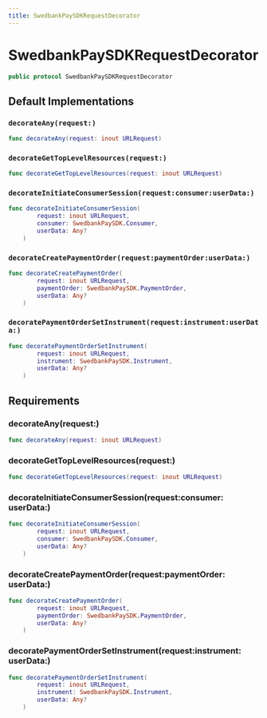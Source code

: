 ```yaml
---
title: SwedbankPaySDKRequestDecorator
---
```

# SwedbankPaySDKRequestDecorator

``` swift
public protocol SwedbankPaySDKRequestDecorator 
```

## Default Implementations

### `decorateAny(request:)`

``` swift
func decorateAny(request: inout URLRequest) 
```

### `decorateGetTopLevelResources(request:)`

``` swift
func decorateGetTopLevelResources(request: inout URLRequest) 
```

### `decorateInitiateConsumerSession(request:consumer:userData:)`

``` swift
func decorateInitiateConsumerSession(
        request: inout URLRequest,
        consumer: SwedbankPaySDK.Consumer,
        userData: Any?
    ) 
```

### `decorateCreatePaymentOrder(request:paymentOrder:userData:)`

``` swift
func decorateCreatePaymentOrder(
        request: inout URLRequest,
        paymentOrder: SwedbankPaySDK.PaymentOrder,
        userData: Any?
    ) 
```

### `decoratePaymentOrderSetInstrument(request:instrument:userData:)`

``` swift
func decoratePaymentOrderSetInstrument(
        request: inout URLRequest,
        instrument: SwedbankPaySDK.Instrument,
        userData: Any?
    ) 
```

## Requirements

### decorateAny(request:​)

``` swift
func decorateAny(request: inout URLRequest)
```

### decorateGetTopLevelResources(request:​)

``` swift
func decorateGetTopLevelResources(request: inout URLRequest)
```

### decorateInitiateConsumerSession(request:​consumer:​userData:​)

``` swift
func decorateInitiateConsumerSession(
        request: inout URLRequest,
        consumer: SwedbankPaySDK.Consumer,
        userData: Any?
    )
```

### decorateCreatePaymentOrder(request:​paymentOrder:​userData:​)

``` swift
func decorateCreatePaymentOrder(
        request: inout URLRequest,
        paymentOrder: SwedbankPaySDK.PaymentOrder,
        userData: Any?
    )
```

### decoratePaymentOrderSetInstrument(request:​instrument:​userData:​)

``` swift
func decoratePaymentOrderSetInstrument(
        request: inout URLRequest,
        instrument: SwedbankPaySDK.Instrument,
        userData: Any?
    )
```
